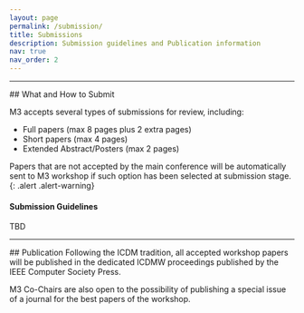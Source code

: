 ```yaml
---
layout: page
permalink: /submission/
title: Submissions
description: Submission guidelines and Publication information
nav: true
nav_order: 2
---
```

<hr>
## What and How to Submit 

M3 accepts several types of submissions for review, including:

- Full papers (max 8 pages plus 2 extra pages)
- Short papers (max 4 pages)
- Extended Abstract/Posters (max 2 pages)


Papers that are not accepted by the main conference will be automatically sent to M3 workshop if such option has been selected at submission stage.
{: .alert .alert-warning}
#### Submission Guidelines

TBD

<hr>
## Publication
Following the ICDM tradition, all accepted workshop papers will be published in the dedicated ICDMW proceedings published by the IEEE Computer Society Press.

M3 Co-Chairs are also open to the possibility of publishing a special issue of a journal for the best papers of the workshop.

